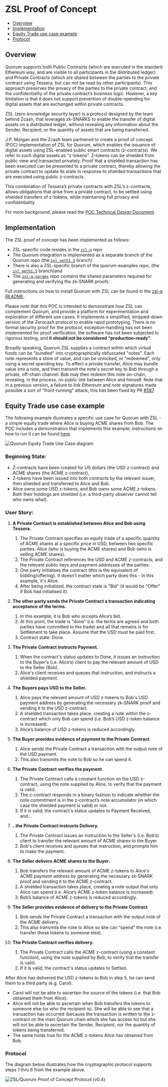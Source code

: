 # ZSL Proof of Concept

* [Overview](#overview)
* [Implementation](#implementation)
* [Equity Trade use case example](#equity-trade-use-case-example)
* [Protocol](#protocol)

## Overview
Quorum supports both Public Contracts (which are executed in the standard Ethereum way, and are visible to all participants in the distributed ledger) and Private Contracts (which are shared between the parties to the private contract using Tessera, but can not be read by other participants). This approach preserves the privacy of the parties to the private contract, and the confidentiality of the private contract’s business logic. However, a key limitation is that it does not support prevention of double-spending for digital assets that are exchanged within private contracts. 

ZSL (zero-knowledge security layer) is a protocol designed by the team behind Zcash, that leverages zk-SNARKS to enable the transfer of digital assets on a distributed ledger, without revealing any information about the Sender, Recipient, or the quantity of assets that are being transferred. 

J.P. Morgan and the Zcash team partnered to create a proof of concept (POC) implementation of ZSL for Quorum, which enables the issuance of digital assets using ZSL-enabled public smart contracts (z-contracts). We refer to such digital assets as “z-tokens”. Z-tokens can be shielded from public view and transacted privately. Proof that a shielded transaction has been executed can be presented to a private contract, thereby allowing the private contract to update its state in response to shielded transactions that are executed using public z-contracts. 

This combination of Tessera’s private contracts with ZSL’s z-contracts, allows obligations that arise from a private contract, to be settled using shielded transfers of z-tokens, while maintaining full privacy and confidentiality.

For more background, please read the [POC Technical Design Document](https://github.com/jpmorganchase/zsl-q/blob/master/docs/ZSL-Quorum-POC_TDD_v1.3pub.pdf).

## Implementation
The ZSL proof of concept has been implemented as follows: 
* ZSL-specific code resides in the [`zsl-q`](https://github.com/jpmorganchase/zsl-q) repo
* The Quorum integration is implemented as a separate branch of the Quorum repo (the [`zsl_geth1.5`](https://github.com/jpmorganchase/quorum/tree/zsl_geth1.5) branch)
* There is also a ZSL-specific branch of the quorum-examples repo, (the [`zsl_geth1.5`](https://github.com/jpmorganchase/quorum-examples/tree/zsl_geth1.5) branch)and
* The [`zsl-q-params`](https://github.com/jpmorganchase/zsl-q-params) repo contains the shared parameters required for generating and verifying the zk-SNARK proofs.

Full instructions on how to install Quorum with ZSL can be found in the [zsl-q README](https://github.com/jpmorganchase/zsl-q/blob/master/README.md).

Please note that this POC is intended to demonstrate how ZSL can complement Quorum, and provide a platform for experimentation and exploration of different use cases. It implements a simplified, stripped-down version of the Zerocash protocol to enable rapid prototyping. There is no formal security proof for the protocol, exception-handling has not been implemented for proof verification, the software has not been subjected to rigorous testing, and **it should not be considered “production-ready”**. 

Broadly speaking, Quorum ZSL supplies a contract within which virtual funds can be "bundled" into cryptographically obfuscated "notes". Each note represents a store of value, and can be unlocked, or "redeemed", only using a secret spending key. To effect a private transfer, Alice may bundle value into a note, and then transmit the note's secret key to Bob through a private, off-chain channel. Bob may then redeem this note on-chain, revealing, in the process, no public link between Alice and himself. Note that in a previous version, a failure to link _Ethereum_ and _note_ signatures made possible a sort of "front-running" attack; this has been fixed by PR [#587](https://github.com/jpmorganchase/quorum/pull/587).

## Equity Trade use case example
The following example illustrates a specific use case for Quorum with ZSL - a simple equity trade where Alice is buying ACME shares from Bob. The POC includes a demonstration that implements this example; instructions on how to run it can be found [here](https://github.com/jpmorganchase/zsl-q/blob/master/README.md#example-2---private-contract-trade).

![Quorum Equity Trade Use Case diagram](https://github.com/jpmorganchase/zsl-q/blob/master/docs/Quorum_Equity_Use_Case.png)

### Beginning State:
* Z-contracts have been created for US dollars (the USD z-contract) and ACME shares (the ACME z-contract),
* Z-tokens have been issued into both contracts by the relevant issuer, then shielded and transferred to Alice and Bob.
* Alice owns some USD z-tokens, and Bob owns some ACME z-tokens. Both their holdings are shielded (i.e. a third-party observer cannot tell who owns what). 

### User Story:
1. **A Private Contract is established between Alice and Bob using Tessera.**
     1. The Private Contract specifies an equity trade of a specific quantity of ACME shares at a specific price in USD, between two specific parties: Alice (who is buying the ACME shares) and Bob (who is selling ACME shares). 
     1. The Private Contract references the USD and ACME z-contracts, and the relevant public keys and payment addresses of the parties. 
     1. One party initialises the contract (this is the equivalent of bidding/offering). It doesn't matter which party does this - in this example, it's Alice. 
     1. After being initialised, the contract state is "Bid" (it would be "Offer" if Bob had initialised it).

2. **The other party sends the Private Contract a transaction indicating acceptance of the terms.**
   1. In this example, it is Bob who accepts Alice’s bid. 
   1. At this point, the trade is "done" (i.e. the terms are agreed and both parties have committed to the trade) and all that remains is for Settlement to take place. Assume that the USD must be paid first.
   1. Contract state: Done.

3. **The Private Contract instructs Payment.**
   1. When the contract's status updates to Done, it issues an instruction to the Buyer's (i.e. Alice’s) client to pay the relevant amount of USD to the Seller (Bob). 
   1. Alice's client receives and queues that instruction, and instructs a shielded payment. 

4. **The Buyers pays USD to the Seller.**
   1. Alice pays the relevant amount of USD z-tokens to Bob's USD payment address by generating the necessary zk-SNARK proof and sending it to the USD z-contract.
   1. A shielded transaction takes place, creating a note within the z-contract which only Bob can spend (i.e. Bob’s USD z-token balance is increased). 
   1. Alice’s balance of USD z-tokens is reduced accordingly. 

5. **The Buyer provides evidence of payment to the Private Contract.**
   1. Alice sends the Private Contract a transaction with the output note of the USD payment. 
   1. This also transmits the note to Bob so he can spend it.

6. **The Private Contract verifies the payment.**
   1. The Private Contract calls a constant function on the USD z-contract, using the note supplied by Alice, to verify that the payment is valid. 
   1. The z-contract responds in a binary fashion to indicate whether the note commitment is in the z-contract’s note accumulator (in which case the shielded payment is valid) or not.
   1. If it is valid, the contract's status updates to Payment Received, and...

7. **..the Private Contract instructs Delivery.**
   1. The Private Contract issues an instruction to the Seller's (i.e. Bob’s) client to transfer the relevant amount of ACME shares to the Buyer
   1. Bob's client receives and queues that instruction, and prompts him to make the payment. 

8. **The Seller delivers ACME shares to the Buyer.**
   1. Bob transfers the relevant amount of ACME z-tokens to Alice's ACME payment address by generating the necessary zk-SNARK proof and sending it to the ACME z-contract. 
   1. A shielded transaction takes place, creating a note output that only Alice can spend (i.e. Alice’s ACME z-token balance is increased). 
   1. Bob’s balance of ACME z-tokens is reduced accordingly. 

9. **The Seller provides evidence of delivery to the Private Contract**
   1. Bob sends the Private Contract a transaction with the output note of the ACME delivery. 
   1. This also transmits the note to Alice so she can “spend” the note (i.e. transfer those tokens to someone else). 

10. **The Private Contract verifies delivery.**
    1. The Private Contract calls the ACME z-contract (using a constant function), using the note supplied by Bob, to verify that the transfer is valid. 
    1. If it is valid, the contract's status updates to Settled.

After Alice has delivered the USD z-tokens to Bob in step 5, he can send them to a third party (e.g. Carol). 
  * Carol will not be able to ascertain the source of the tokens (i.e. that Bob obtained them from Alice). 
  * Alice will not be able to ascertain when Bob transfers the tokens to someone else (or who the recipient is). She will be able to see that a transaction has occurred (because the transaction is written to the z-contract on the main Quorum chain which she has access to) but she will not be able to ascertain the Sender, Recipient, nor the quantity of tokens being transferred.
  * The same holds true for the ACME z-tokens Alice has obtained from Bob. 

### Protocol
The diagram below illustrates how the cryptographic protocol supports steps 1 thru 6 from the example above. 

![ZSL/Quorum Proof of Concept Protocol (v0.4)](https://github.com/jpmorganchase/zsl-q/blob/master/docs/ZSL-Quorum-POC_Protocol_v0_4.png)

